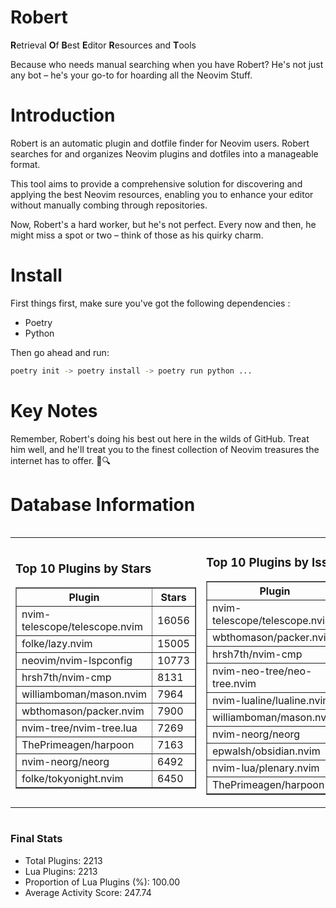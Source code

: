 # Robert

**R**etrieval
**O**f
**B**est
**E**ditor
**R**esources and
**T**ools

Because who needs manual searching when you have Robert?
He's not just any bot – he's your go-to for hoarding all the Neovim Stuff.

# Introduction
Robert is an automatic plugin and dotfile finder for Neovim users. Robert searches for and organizes Neovim plugins and dotfiles into a manageable format.

This tool aims to provide a comprehensive solution for discovering and applying the best Neovim resources, enabling you to enhance your editor without manually combing through repositories.

Now, Robert's a hard worker, but he's not perfect. Every now and then, he might miss a spot or two – think of those as his quirky charm. 

# Install
 First things first, make sure you've got the following dependencies :
  - Poetry 
  - Python 

Then go ahead and run:

```bash
poetry init -> poetry install -> poetry run python ...
```
# Key Notes

Remember, Robert's doing his best out here in the wilds of GitHub. Treat him well, and he'll treat you to the finest collection of Neovim treasures the internet has to offer. 🎩🔍


# Database Information

<div style='display:flex;flex-direction:row;justify-content:space-between;'><table><tr><td><h3>Top 10 Plugins by Stars</h3><table border="1"><tr><th>Plugin</th><th>Stars</th></tr><tr><td>nvim-telescope/telescope.nvim</td><td>16056</td></tr><tr><td>folke/lazy.nvim</td><td>15005</td></tr><tr><td>neovim/nvim-lspconfig</td><td>10773</td></tr><tr><td>hrsh7th/nvim-cmp</td><td>8131</td></tr><tr><td>williamboman/mason.nvim</td><td>7964</td></tr><tr><td>wbthomason/packer.nvim</td><td>7900</td></tr><tr><td>nvim-tree/nvim-tree.lua</td><td>7269</td></tr><tr><td>ThePrimeagen/harpoon</td><td>7163</td></tr><tr><td>nvim-neorg/neorg</td><td>6492</td></tr><tr><td>folke/tokyonight.nvim</td><td>6450</td></tr></table></td><td><h3>Top 10 Plugins by Issues</h3><table border="1"><tr><th>Plugin</th><th>Issues</th></tr><tr><td>nvim-telescope/telescope.nvim</td><td>380</td></tr><tr><td>wbthomason/packer.nvim</td><td>307</td></tr><tr><td>hrsh7th/nvim-cmp</td><td>284</td></tr><tr><td>nvim-neo-tree/neo-tree.nvim</td><td>238</td></tr><tr><td>nvim-lualine/lualine.nvim</td><td>228</td></tr><tr><td>williamboman/mason.nvim</td><td>211</td></tr><tr><td>nvim-neorg/neorg</td><td>185</td></tr><tr><td>epwalsh/obsidian.nvim</td><td>163</td></tr><tr><td>nvim-lua/plenary.nvim</td><td>147</td></tr><tr><td>ThePrimeagen/harpoon</td><td>126</td></tr></table></td><td><h3>Top 10 Plugins by Forks</h3><table border="1"><tr><th>Plugin</th><th>Forks</th></tr><tr><td>neovim/nvim-lspconfig</td><td>2090</td></tr><tr><td>nvim-telescope/telescope.nvim</td><td>840</td></tr><tr><td>nvim-tree/nvim-tree.lua</td><td>609</td></tr><tr><td>nvim-lualine/lualine.nvim</td><td>468</td></tr><tr><td>folke/tokyonight.nvim</td><td>433</td></tr><tr><td>hrsh7th/nvim-cmp</td><td>403</td></tr><tr><td>ThePrimeagen/harpoon</td><td>382</td></tr><tr><td>folke/lazy.nvim</td><td>363</td></tr><tr><td>jackMort/ChatGPT.nvim</td><td>317</td></tr><tr><td>nvimdev/lspsaga.nvim</td><td>288</td></tr></table></td></tr></table></div>

### Final Stats
- Total Plugins: 2213
- Lua Plugins: 2213
- Proportion of Lua Plugins (%): 100.00
- Average Activity Score: 247.74
